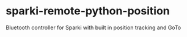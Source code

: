 # sparki-remote-python-position

Bluetooth controller for Sparki with built in position tracking and GoTo
